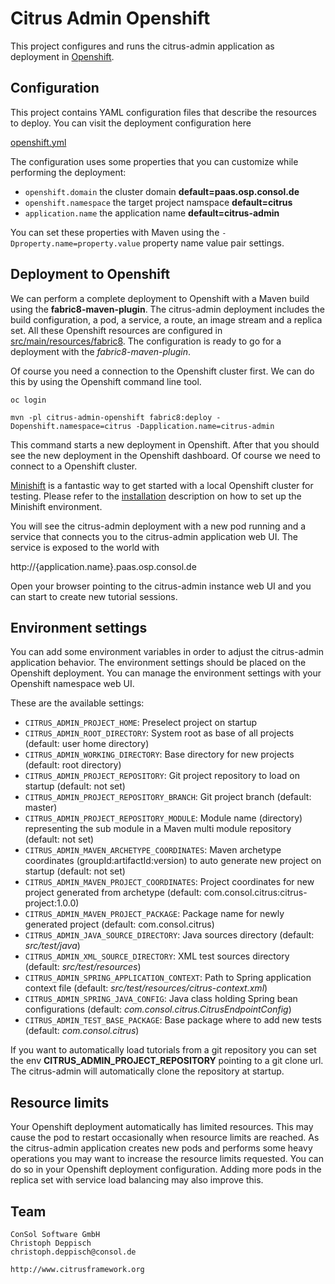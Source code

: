 Citrus Admin Openshift
==============

This project configures and runs the citrus-admin application as deployment in [Openshift](https://www.openshift.com/).

Configuration
---------

This project contains YAML configuration files that describe the resources to deploy. You can visit the deployment configuration here

[openshift.yml](src/main/fabric8/openshift.yml)

The configuration uses some properties that you can customize while performing the deployment:

* `openshift.domain` the cluster domain **default=paas.osp.consol.de**
* `openshift.namespace` the target project namspace **default=citrus**
* `application.name` the application name **default=citrus-admin**

You can set these properties with Maven using the `-Dproperty.name=property.value` property name value pair settings.

Deployment to Openshift
---------

We can perform a complete deployment to Openshift with a Maven build using the **fabric8-maven-plugin**. The citrus-admin deployment includes the build configuration, a pod, 
a service, a route, an image stream and a replica set. All these Openshift resources are configured in [src/main/resources/fabric8](src/main/resources/fabric8). The configuration is ready to
go for a deployment with the *fabric8-maven-plugin*.

Of course you need a connection to the Openshift cluster first. We can do this by using the Openshift command line tool.

```
oc login
```

```
mvn -pl citrus-admin-openshift fabric8:deploy -Dopenshift.namespace=citrus -Dapplication.name=citrus-admin
```

This command starts a new deployment in Openshift. After that you should see the new deployment in the Openshift dashboard. Of course we need to connect
to a Openshift cluster. 

[Minishift](https://www.openshift.org/minishift/) is a fantastic way to get started with a local Openshift cluster for testing. Please refer to the 
[installation](https://docs.openshift.org/latest/minishift/getting-started/installing.html) description on how to set up the Minishift environment.
 
You will see the citrus-admin deployment with a new pod running and a service that connects you to the citrus-admin application web UI. The service is exposed to the world with

http://{application.name}.paas.osp.consol.de

Open your browser pointing to the citrus-admin instance web UI and you can start to create new tutorial sessions.

Environment settings
---------

You can add some environment variables in order to adjust the citrus-admin application behavior. The environment settings should be placed on the Openshift deployment. 
You can manage the environment settings with your Openshift namespace web UI.

These are the available settings:

* `CITRUS_ADMIN_PROJECT_HOME`: Preselect project on startup
* `CITRUS_ADMIN_ROOT_DIRECTORY`: System root as base of all projects (default: user home directory)
* `CITRUS_ADMIN_WORKING_DIRECTORY`: Base directory for new projects (default: root directory)
* `CITRUS_ADMIN_PROJECT_REPOSITORY`: Git project repository to load on startup (default: not set)
* `CITRUS_ADMIN_PROJECT_REPOSITORY_BRANCH`: Git project branch (default: master)
* `CITRUS_ADMIN_PROJECT_REPOSITORY_MODULE`: Module name (directory) representing the sub module in a Maven multi module repository (default: not set)
* `CITRUS_ADMIN_MAVEN_ARCHETYPE_COORDINATES`: Maven archetype coordinates (groupId:artifactId:version) to auto generate new project on startup (default: not set)
* `CITRUS_ADMIN_MAVEN_PROJECT_COORDINATES`: Project coordinates for new project generated from archetype (default: com.consol.citrus:citrus-project:1.0.0)
* `CITRUS_ADMIN_MAVEN_PROJECT_PACKAGE`: Package name for newly generated project (default: com.consol.citrus)
* `CITRUS_ADMIN_JAVA_SOURCE_DIRECTORY`: Java sources directory (default: *src/test/java*)
* `CITRUS_ADMIN_XML_SOURCE_DIRECTORY`: XML test sources directory (default: *src/test/resources*)
* `CITRUS_ADMIN_SPRING_APPLICATION_CONTEXT`: Path to Spring application context file (default: *src/test/resources/citrus-context.xml*)
* `CITRUS_ADMIN_SPRING_JAVA_CONFIG`: Java class holding Spring bean configurations (default: *com.consol.citrus.CitrusEndpointConfig*)
* `CITRUS_ADMIN_TEST_BASE_PACKAGE`: Base package where to add new tests (default: *com.consol.citrus*)

If you want to automatically load tutorials from a git repository you can set the env **CITRUS_ADMIN_PROJECT_REPOSITORY** pointing to a git clone url. The
citrus-admin will automatically clone the repository at startup.

Resource limits
---------

Your Openshift deployment automatically has limited resources. This may cause the pod to restart occasionally when resource limits are reached. As the citrus-admin application
creates new pods and performs some heavy operations you may want to increase the resource limits requested. You can do so in your Openshift deployment configuration.
Adding more pods in the replica set with service load balancing may also improve this.

Team
---------

```
ConSol Software GmbH
Christoph Deppisch
christoph.deppisch@consol.de

http://www.citrusframework.org
```